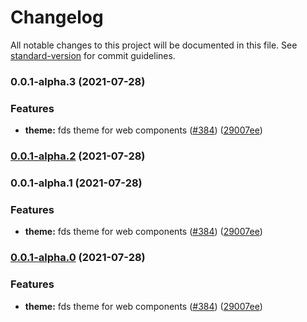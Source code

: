 # Changelog

All notable changes to this project will be documented in this file. See [standard-version](https://github.com/conventional-changelog/standard-version) for commit guidelines.

### 0.0.1-alpha.3 (2021-07-28)


### Features

* **theme:** fds theme for web components ([#384](https://github.com/finastra/finastra-design-system/issues/384)) ([29007ee](https://github.com/finastra/finastra-design-system/commit/29007ee3b2c711ae68505487f7653404a177cead))

### [0.0.1-alpha.2](https://github.com/finastra/finastra-design-system/compare/@finatra/fds-theme@0.0.1-alpha.1...@finatra/fds-theme@0.0.1-alpha.2) (2021-07-28)

### 0.0.1-alpha.1 (2021-07-28)


### Features

* **theme:** fds theme for web components ([#384](https://github.com/finastra/finastra-design-system/issues/384)) ([29007ee](https://github.com/finastra/finastra-design-system/commit/29007ee3b2c711ae68505487f7653404a177cead))

### [0.0.1-alpha.0](https://github.com/finastra/finastra-design-system/compare/v2.0.2...v0.0.1-alpha.0) (2021-07-28)


### Features

* **theme:** fds theme for web components ([#384](https://github.com/finastra/finastra-design-system/issues/384)) ([29007ee](https://github.com/finastra/finastra-design-system/commit/29007ee3b2c711ae68505487f7653404a177cead))

